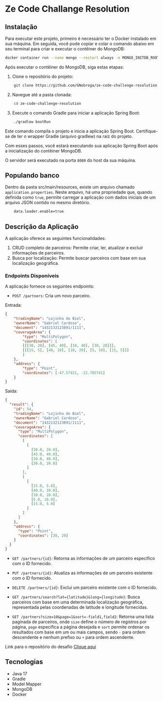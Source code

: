 # Ze Code Challange Resolution 


## Instalação

Para executar este projeto, primeiro é necessário ter o Docker instalado em sua máquina. Em seguida, você pode copiar e colar o comando abaixo em seu terminal para criar e executar o contêiner do MongoDB:

```bash
docker container run --name mongo --restart always -e MONGO_INITDB_ROOT_USERNAME=root -e MONGO_INITDB_ROOT_PASSWORD=root -e MONGO_INITDB_DATABASE=challangedb -p 27017:27017 -d mongo
```

Após executar o contêiner do MongoDB, siga estas etapas:

1. Clone o repositório do projeto:

```bash
    git clone https://github.com/GNobroga/ze-code-challenge-resolution.git
```

2. Navegue até a pasta clonada:

```bash
    cd ze-code-challenge-resolution
```

3. Execute o comando Gradle para iniciar a aplicação Spring Boot:

```bash
    ./gradlew bootRun
```

Este comando compila o projeto e inicia a aplicação Spring Boot. Certifique-se de ter o wrapper Gradle (arquivo gradlew) na raiz do projeto. 

Com esses passos, você estará executando sua aplicação Spring Boot após a inicialização do contêiner MongoDB.

O servidor será executado na porta `8080` do host da sua máquina.

## Populando banco 

Dentro da pasta src/main/resources, existe um arquivo chamado `application.properties`. Neste arquivo, há uma propriedade que, quando definida como `true`, permite carregar a aplicação com dados iniciais de um arquivo JSON contido no mesmo diretório.

```bash 
    data.loader.enable=true
```

## Descrição da Aplicação

A aplicação oferece as seguintes funcionalidades:

1. CRUD completo de parceiros: Permite criar, ler, atualizar e excluir informações de parceiros.
2. Busca por localização: Permite buscar parceiros com base em sua localização geográfica.

### Endpoints Disponíveis

A aplicação fornece os seguintes endpoints:

- `POST /partners`: Cria um novo parceiro.


Entrada:

```json
{
    "tradingName": "Lojinha do Biel",
    "ownerName": "Gabriel Cardoso",
    "document": "1432132123891/1111",
    "coverageArea": { 
        "type": "MultiPolygon", 
        "coordinates": [
        [[[30, 20], [45, 40], [10, 40], [30, 20]]], 
        [[[15, 5], [40, 10], [10, 20], [5, 10], [15, 5]]]
        ]
    },
    "address": { 
        "type": "Point",
        "coordinates": [-47.57421, -22.785741]
    }
}
```

Saída:

```json
{
  "result": {
    "id": 54,
    "tradingName": "Lojinha do Biel",
    "ownerName": "Gabriel Cardoso",
    "document": "1432132123891/1111",
    "coverageArea": {
      "type": "MultiPolygon",
      "coordinates": [
        [
          [
            [30.0, 20.0],
            [45.0, 40.0],
            [10.0, 40.0],
            [30.0, 20.0]
          ]
        ],
        [
          [
            [15.0, 5.0],
            [40.0, 10.0],
            [10.0, 20.0],
            [5.0, 10.0],
            [15.0, 5.0]
          ]
        ]
      ]
    },
    "address": {
      "type": "Point",
      "coordinates": [30, 20]
    }
  }
}

```

- `GET /partners/{id}`: Retorna as informações de um parceiro específico com o ID fornecido.

- `PUT /partners/{id}`: Atualiza as informações de um parceiro existente com o ID fornecido.

- `DELETE /partners/{id}`: Exclui um parceiro existente com o ID fornecido.

- `GET /partners/search?lat={latitude}&long={longitude}`: Busca parceiros com base em uma determinada localização geográfica, representada pelas coordenadas de latitude e longitude fornecidas.

- `GET /partners?size=10&page=1&sort=-field1,field2`: Retorna uma lista paginada de parceiros, onde `size` define o número de registros por página, `page` especifica a página desejada e `sort` permite ordenar os resultados com base em um ou mais campos, sendo `-` para ordem descendente e nenhum prefixo ou `+` para ordem ascendente.



Link para o repositório do desafio <a href="https://github.com/ab-inbev-ze-company/ze-code-challenges/blob/master/backend_pt.md">Clique aqui</a>


## Tecnologias

- Java 17
- Gradle
- Model Mapper
- MongoDB
- Docker 